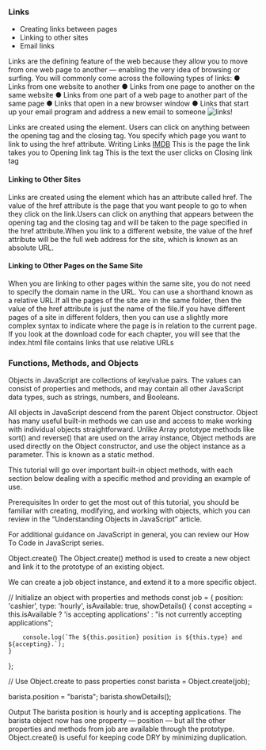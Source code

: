 ### Links
* Creating links between pages
* Linking to other sites
* Email links

Links are the defining feature of the web 
because they allow you to move from 
one web page to another — enabling the 
very idea of browsing or surfing.
You will commonly come across the following types of links:
● Links from one website to another
● Links from one page to another on the same website
● Links from one part of a web page to another part of the 
same page
● Links that open in a new browser window
● Links that start up your email program and address a new 
email to someone 
![links!](https://data-flair.training/blogs/wp-content/uploads/sites/2/2020/06/Links-in-HTML.jpg)

Links are created using the <a> element. Users can click on anything 
between the opening <a> tag and the closing </a> tag. You specify 
which page you want to link to using the href attribute.
Writing Links
<a href="http://www.imdb.com">IMDB</a>
This is the page the
link takes you to
Opening link tag
This is the text the
user clicks on
Closing
link tag

#### Linking to Other Sites
<a> 
Links are created using the <a> element which has an attribute  called href. The value of the href attribute is the page that you want people to go to when they click on the link.Users can click on anything that appears between the opening <a> tag and the closing </a> tag and will be taken to the page  specified in the href attribute.When you link to a different website, the value of the href attribute  will be the full web address for the site, which is  known as an absolute URL.

#### Linking to Other Pages on the Same Site 
<a>
When you are linking to other pages within the same site, you do not need to specify the domain name in the URL. You can use a shorthand known as a relative URL.If all the pages of the site are in the same folder, then the value of the  href attribute is just the name of the file.If you have different pages of a site in different folders, then you can use a slightly more complex syntax to indicate where the page is in relation to the current page. If you look at the download code for each chapter, you will see that the index.html file contains links that use relative URLs

### Functions, Methods, and Objects 
Objects in JavaScript are collections of key/value pairs. The values can consist of properties and methods, and may contain all other JavaScript data types, such as strings, numbers, and Booleans.

All objects in JavaScript descend from the parent Object constructor. Object has many useful built-in methods we can use and access to make working with individual objects straightforward. Unlike Array prototype methods like sort() and reverse() that are used on the array instance, Object methods are used directly on the Object constructor, and use the object instance as a parameter. This is known as a static method.

This tutorial will go over important built-in object methods, with each section below dealing with a specific method and providing an example of use.

Prerequisites
In order to get the most out of this tutorial, you should be familiar with creating, modifying, and working with objects, which you can review in the “Understanding Objects in JavaScript” article.

For additional guidance on JavaScript in general, you can review our How To Code in JavaScript series.

Object.create()
The Object.create() method is used to create a new object and link it to the prototype of an existing object.

We can create a job object instance, and extend it to a more specific object.

// Initialize an object with properties and methods
const job = {
    position: 'cashier',
    type: 'hourly',
    isAvailable: true,
    showDetails() {
        const accepting = this.isAvailable ? 'is accepting applications' : "is not currently accepting applications";

        console.log(`The ${this.position} position is ${this.type} and ${accepting}.`);
    }
};

// Use Object.create to pass properties
const barista = Object.create(job);

barista.position = "barista";
barista.showDetails();
 
Output
The barista position is hourly and is accepting applications.
The barista object now has one property — position — but all the other properties and methods from job are available through the prototype. Object.create() is useful for keeping code DRY by minimizing duplication.
